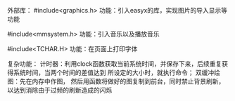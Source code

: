 外部库：
#include<graphics.h>
功能：引入easyx的库，实现图片的导入显示等功能

#include<mmsystem.h>
功能：引入音乐以及播放音乐

#include<TCHAR.H>
功能：在页面上打印字体

复杂功能：
计时器：利用clock函数获取当前系统时间，并保存下来，后续重复获得系统时间，当两个时间的差值达到
所设定的大小时，就执行命令；
双缓冲绘图：先在内存中作图，
然后用函数将做好的图复制到前台，同时禁止背景刷新，以达到消除由于过频的刷新造成的闪烁
